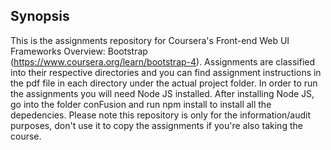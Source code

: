 ## Synopsis

This is the assignments repository for Coursera's Front-end Web UI Frameworks Overview: Bootstrap (https://www.coursera.org/learn/bootstrap-4). Assignments are classified into their respective directories and you can find assignment instructions in the pdf file in each directory under the actual project folder. In order to run the assignments you will need Node JS installed. After installing Node JS, go into the folder conFusion and run npm install to install all the depedencies. Please note this repository is only for the information/audit purposes, don't use it to copy the assignments if you're also taking the course.